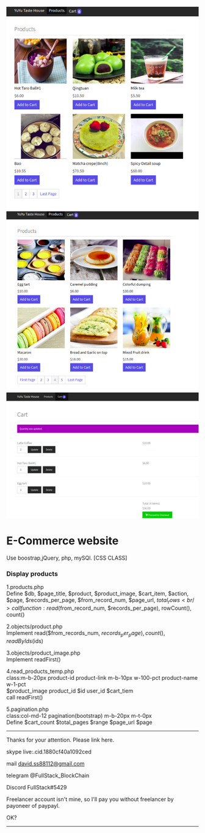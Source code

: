 ![Screenshot](1.png)
![Screenshot](2.png)
![Screenshot](3.png)

# E-Commerce website
Use boostrap,jQuery, php, mySQl.
[CSS CLASS]

### Display products
1.products.php<br />
Define $db, $page_title, $product, $product_image, $cart_item, $action, $page, 
$records_per_page, $from_record_num, $page_url, $total_rows <br />
call function: read($from_record_num, $records_per_page),  rowCount(), count() <br />

2.objects/product.php<br />
Implement read($from_records_num, $records_per_page), count(), readByIds($ids) <nr />

3.objects/product_image.php<br />
Implement readFirst()<br />

4.read_products_temp.php<br />
class:m-b-20px  product-id  product-link m-b-10px w-100-pct product-name w-1-pct<br />
$product_image  product_id  $id user_id  $cart_tiem <br />
call readFirst() <br />

5.pagination.php<br />
class:col-md-12 pagination(bootstrap) m-b-20px m-t-0px <br />
Define $cart_count $total_pages  $range  $page_url  $page<br />




******************************************************************

Thanks for your attention.
Please link here.

skype
live:.cid.1880cf40a1092ced

mail
david.ss88112@gmail.com

telegram
@FullStack_BlockChain

Discord
FullStack#5429

Freelancer account isn't mine, so I'll pay you without freelancer by payoneer of paypayl.

OK?
******************************************************************
